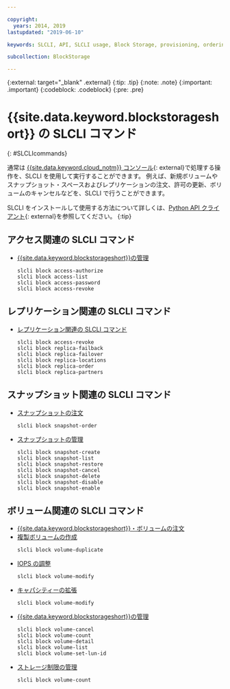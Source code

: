```yaml
---

copyright:
  years: 2014, 2019
lastupdated: "2019-06-10"

keywords: SLCLI, API, SLCLI usage, Block Storage, provisioning, ordering, managing

subcollection: BlockStorage

---
```

{:external: target="_blank" .external}
{:tip: .tip}
{:note: .note}
{:important: .important}
{:codeblock: .codeblock}
{:pre: .pre}

# {{site.data.keyword.blockstorageshort}} の SLCLI コマンド
{: #SLCLIcommands}

通常は [{{site.data.keyword.cloud_notm}} コンソール](https://{DomainName}/){: external}で処理する操作を、SLCLI を使用して実行することができます。 例えば、新規ボリュームやスナップショット・スペースおよびレプリケーションの注文、許可の更新、ボリュームのキャンセルなどを、SLCLI で行うことができます。

SLCLI をインストールして使用する方法について詳しくは、[Python API クライアント](https://softlayer-python.readthedocs.io/en/latest/cli/){: external}を参照してください。
{:tip}

## アクセス関連の SLCLI コマンド
* [{{site.data.keyword.blockstorageshort}}の管理](/docs/infrastructure/BlockStorage?topic=BlockStorage-managingstorage)  
  ```
  slcli block access-authorize
  slcli block access-list
  slcli block access-password
  slcli block access-revoke
  ```

## レプリケーション関連の SLCLI コマンド

* [レプリケーション関連の SLCLI コマンド](/docs/infrastructure/BlockStorage?topic=BlockStorage-replication#clicommands)
  ```
  slcli block access-revoke
  slcli block replica-failback
  slcli block replica-failover
  slcli block replica-locations
  slcli block replica-order
  slcli block replica-partners
  ```

## スナップショット関連の SLCLI コマンド

* [スナップショットの注文](/docs/infrastructure/BlockStorage?topic=BlockStorage-snapshots#ordering-snapshot-space-through-the-slcli)
  ```
  slcli block snapshot-order
  ```

* [スナップショットの管理](/docs/infrastructure/BlockStorage?topic=BlockStorage-managingSnapshots)
  ```
  slcli block snapshot-create
  slcli block snapshot-list
  slcli block snapshot-restore
  slcli block snapshot-cancel
  slcli block snapshot-delete
  slcli block snapshot-disable
  slcli block snapshot-enable
  ```

## ボリューム関連の SLCLI コマンド

* [{{site.data.keyword.blockstorageshort}}・ボリュームの注文](/docs/infrastructure/BlockStorage?topic=BlockStorage-orderingthroughCLI)
* [複製ボリュームの作成](/docs/infrastructure/BlockStorage?topic=BlockStorage-duplicatevolume)
  ```
  slcli block volume-duplicate
  ```
* [IOPS の調整](/docs/infrastructure/BlockStorage?topic=BlockStorage-adjustingIOPS#steps)
  ```
  slcli block volume-modify
  ```
* [キャパシティーの拡張](/docs/infrastructure/BlockStorage?topic=BlockStorage-expandingcapacity#steps)
  ```
  slcli block volume-modify
  ```
* [{{site.data.keyword.blockstorageshort}}の管理](/docs/infrastructure/BlockStorage?topic=BlockStorage-managingstorage)  
  ```
  slcli block volume-cancel
  slcli block volume-count
  slcli block volume-detail
  slcli block volume-list
  slcli block volume-set-lun-id
  ```
* [ストレージ制限の管理](/docs/infrastructure/BlockStorage?topic=BlockStorage-managingstoragelimits)  
  ```
  slcli block volume-count
  ```
